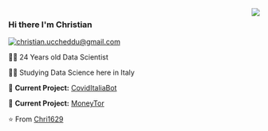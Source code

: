 <img align='right' src="https://github-readme-stats.vercel.app/api?username=Chri1629&show_icons=true">

### Hi there I'm Christian

[![christian.uccheddu@gmail.com](https://img.shields.io/static/v1?label=christian.uccheddu@gmail.com&message=%20&color=red&logo=gmail&style=flat-square&logoColor=white)](mailto:christian.uccheddu@gmail.com)

👨‍💻 24 Years old Data Scientist

👨‍🎓 Studying Data Science here in Italy  

🚧 **Current Project:** [CovidItaliaBot](https://github.com/Chri1629/covid_bot.git)

🚧 **Current Project:** [MoneyTor](https://github.com/MarcoP9/money_bot)

⭐️ From [Chri1629](https://github.com/Chri1629)
